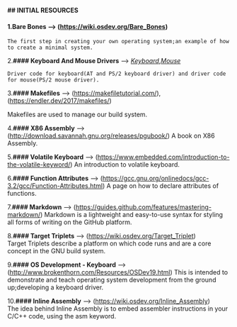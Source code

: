 **## INITIAL RESOURCES**

#### 1.**Bare Bones** --> (https://wiki.osdev.org/Bare_Bones)

```
The first step in creating your own operating system;an example of how to create a minimal system.
```

2.**#### Keyboard And Mouse Drivers** --> [_Keyboard_](http://lxr.linux.no/#linux+v3.5.4/drivers/input/keyboard/atkbd.c),[_Mouse_](http://lxr.linux.no/#linux+v3.5.4/drivers/input/mouse/psmouse-base.c)

```
Driver code for keyboard(AT and PS/2 keyboard driver) and driver code for mouse(PS/2 mouse driver).
```

3.**#### Makefiles** --> (https://makefiletutorial.com/),(https://endler.dev/2017/makefiles/)

Makefiles are used to manage our build system.

4.**#### X86 Assembly** --> (http://download.savannah.gnu.org/releases/pgubook/)
A book on X86 Assembly.

5.**#### Volatile Keyboard** --> (https://www.embedded.com/introduction-to-the-volatile-keyword/)
An introduction to volatile keyboard.

6.**#### Function Attributes** --> (https://gcc.gnu.org/onlinedocs/gcc-3.2/gcc/Function-Attributes.html)
A page on how to declare attributes of functions.

7.**#### Markdown** --> (https://guides.github.com/features/mastering-markdown/)
Markdown is a lightweight and easy-to-use syntax for styling all forms of writing on the GitHub platform.

8.**#### Target Triplets** --> (https://wiki.osdev.org/Target_Triplet)  
 Target Triplets describe a platform on which code runs and are a core concept in the GNU build system.

9.**#### OS Development - Keyboard** --> (http://www.brokenthorn.com/Resources/OSDev19.html)
This is intended to demonstrate and teach operating system development from the ground up;developing a keyboard driver.

10.**#### Inline Assembly** --> (https://wiki.osdev.org/Inline_Assembly)  
 The idea behind Inline Assembly is to embed assembler instructions in your C/C++ code, using the asm keyword.
